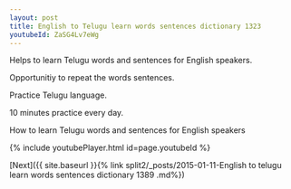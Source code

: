 ```yaml
---
layout: post
title: English to Telugu learn words sentences dictionary 1323 
youtubeId: ZaSG4Lv7eWg
---
```

 
 
Helps to learn Telugu words and sentences for English speakers.

Opportunitiy to repeat the words sentences. 

Practice Telugu language. 
 
10 minutes practice every day. 
 
How to learn Telugu words and sentences for English speakers 
 
{% include youtubePlayer.html id=page.youtubeId %}
 
 
[Next]({{ site.baseurl }}{% link  split2/_posts/2015-01-11-English to telugu learn words sentences dictionary 1389 .md%})
 
